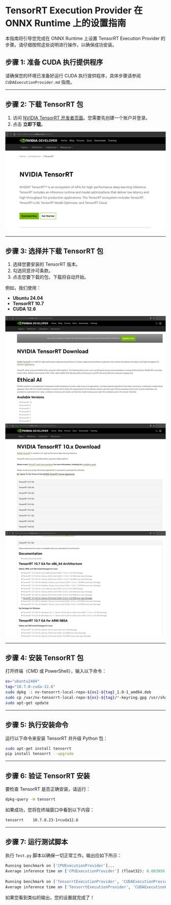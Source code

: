 # TensorRT Execution Provider 在 ONNX Runtime 上的设置指南

本指南将引导您完成在 ONNX Runtime 上设置 TensorRT Execution Provider 的步骤。请仔细按照这些说明进行操作，以确保成功安装。

## **步骤 1: 准备 CUDA 执行提供程序**
请确保您的环境已准备好运行 CUDA 执行提供程序，具体步骤请参阅 `CUDAExecutionProvider.md` 指南。

---

## **步骤 2: 下载 TensorRT 包**
1. 访问 [NVIDIA TensorRT 开发者页面](https://developer.nvidia.com/tensorrt)。您需要先创建一个账户并登录。
2. 点击 **立即下载**。

![截图](https://github.com/DakeQQ/Tutorial-ONNX-Runtime-Execution-Providers/blob/main/screenshots/Screenshot%20from%202025-01-11%2013-34-39.png)

---

## **步骤 3: 选择并下载 TensorRT 包**
1. 选择您要安装的 TensorRT 版本。
2. 勾选同意许可条款。
3. 点击您要下载的包，下载将自动开始。

例如，我们使用：
- **Ubuntu 24.04**
- **TensorRT 10.7**
- **CUDA 12.6**

![截图](https://github.com/DakeQQ/Tutorial-ONNX-Runtime-Execution-Providers/blob/main/screenshots/Screenshot%20from%202025-01-11%2013-35-08.png)
![截图](https://github.com/DakeQQ/Tutorial-ONNX-Runtime-Execution-Providers/blob/main/screenshots/Screenshot%20from%202025-01-11%2013-36-40.png)
![截图](https://github.com/DakeQQ/Tutorial-ONNX-Runtime-Execution-Providers/blob/main/screenshots/Screenshot%20from%202025-01-11%2013-37-07.png)

---

## **步骤 4: 安装 TensorRT 包**
打开终端（CMD 或 PowerShell），输入以下命令：

```bash
os="ubuntu2404"
tag="10.7.0-cuda-12.6"
sudo dpkg -i nv-tensorrt-local-repo-${os}-${tag}_1.0-1_amd64.deb
sudo cp /var/nv-tensorrt-local-repo-${os}-${tag}/*-keyring.gpg /usr/share/keyrings/
sudo apt-get update
```

---

## **步骤 5: 执行安装命令**
运行以下命令来安装 TensorRT 并升级 Python 包：

```bash
sudo apt-get install tensorrt
pip install tensorrt --upgrade
```

---

## **步骤 6: 验证 TensorRT 安装**
要检查 TensorRT 是否正确安装，请运行：

```bash
dpkg-query -W tensorrt
```
如果成功，您将在终端窗口中看到以下内容：
```bash
tensorrt	10.7.0.23-1+cuda12.6
```

---

## **步骤 7: 运行测试脚本**
执行 `Test.py` 脚本以确保一切正常工作。输出应如下所示：

```python
Running benchmark on ['CPUExecutionProvider']...
Average inference time on ['CPUExecutionProvider'] (float32): 0.003056 seconds per batch

Running benchmark on ['TensorrtExecutionProvider', 'CUDAExecutionProvider']...
Average inference time on ['TensorrtExecutionProvider', 'CUDAExecutionProvider'] (float16): 0.000888 seconds per batch
```

如果您看到类似的输出，您的设置就完成了！
